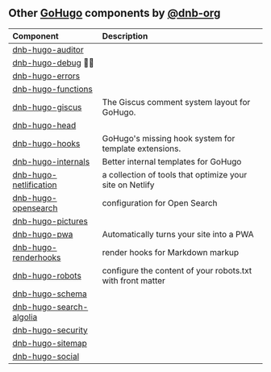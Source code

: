 ## Other [GoHugo](https://gohugo.io/) components by [@dnb-org](https://github.com/dnb-org/)

| Component                                                                     | Description                                                |
| :---------------------------------------------------------------------------- | :--------------------------------------------------------- |
| [dnb-hugo-auditor](https://github.com/dnb-org/dnb-hugo-auditor)               |                                                            |
| [dnb-hugo-debug](https://github.com/dnb-org/dnb-hugo-debug) :mage_man:        |                                                            |
| [dnb-hugo-errors](https://github.com/dnb-org/dnb-hugo-errors)                 |                                                            |
| [dnb-hugo-functions](https://github.com/dnb-org/dnb-hugo-functions)           |                                                            |
| [dnb-hugo-giscus](https://github.com/dnb-org/dnb-hugo-giscus)                 | The Giscus comment system layout for GoHugo.               |
| [dnb-hugo-head](https://github.com/dnb-org/dnb-hugo-head)                     |                                                            |
| [dnb-hugo-hooks](https://github.com/dnb-org/dnb-hugo-hooks)                   | GoHugo's missing hook system for template extensions.      |
| [dnb-hugo-internals](https://github.com/dnb-org/dnb-hugo-internals)           | Better internal templates for GoHugo                       |
| [dnb-hugo-netlification](https://github.com/dnb-org/dnb-hugo-netlification)   | a collection of tools that optimize your site on Netlify   |
| [dnb-hugo-opensearch](https://github.com/dnb-org/dnb-hugo-opensearch)         | configuration for Open Search                              |
| [dnb-hugo-pictures](https://github.com/dnb-org/dnb-hugo-pictures)             |                                                            |
| [dnb-hugo-pwa](https://github.com/dnb-org/dnb-hugo-pwa)                       | Automatically turns your site into a PWA                   |
| [dnb-hugo-renderhooks](https://github.com/dnb-org/dnb-hugo-renderhooks)       | render hooks for Markdown markup                           |
| [dnb-hugo-robots](https://github.com/dnb-org/dnb-hugo-robots)                 | configure the content of your robots.txt with front matter |
| [dnb-hugo-schema](https://github.com/dnb-org/dnb-hugo-schema)                 |                                                            |
| [dnb-hugo-search-algolia](https://github.com/dnb-org/dnb-hugo-search-algolia) |                                                            |
| [dnb-hugo-security](https://github.com/dnb-org/dnb-hugo-security)             |                                                            |
| [dnb-hugo-sitemap](https://github.com/dnb-org/dnb-hugo-sitemap)               |                                                            |
| [dnb-hugo-social](https://github.com/dnb-org/dnb-hugo-social)                 |                                                            |

<!--lint disable no-missing-blank-lines -->
